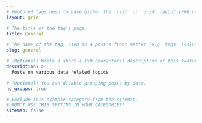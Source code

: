 ```yaml
---
# Featured tags need to have either the `list` or `grid` layout (PRO only).
layout: grid

# The title of the tag's page.
title: General

# The name of the tag, used in a post's front matter (e.g. tags: [<slug>]).
slug: general

# (Optional) Write a short (~150 characters) description of this featured tag.
description: >
  Posts on various data related topics

# (Optional) You can disable grouping posts by date.
no_groups: true

# Exclude this example category from the sitemap.
# DON'T USE THIS SETTING IN YOUR CATEGORIES!
sitemap: false
---
```

